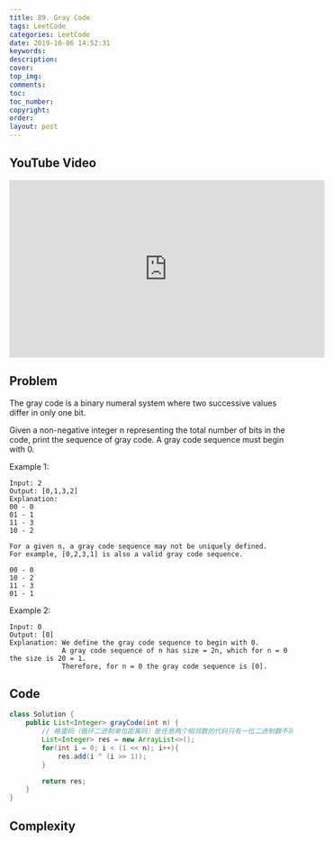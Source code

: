 ```yaml
---
title: 89. Gray Code
tags: LeetCode
categories: LeetCode
date: 2019-10-06 14:52:31
keywords:
description:
cover:
top_img:
comments:
toc:
toc_number:
copyright:
order:
layout: post
---
```


## YouTube Video

<iframe width="560" height="315" src="https://www.youtube.com/embed/Pp6LLp5_RFs" frameborder="0" allow="accelerometer; autoplay; encrypted-media; gyroscope; picture-in-picture" allowfullscreen></iframe>

## Problem

The gray code is a binary numeral system where two successive values differ in only one bit.

Given a non-negative integer n representing the total number of bits in the code, print the sequence of gray code. A gray code sequence must begin with 0.

Example 1:

```
Input: 2
Output: [0,1,3,2]
Explanation:
00 - 0
01 - 1
11 - 3
10 - 2

For a given n, a gray code sequence may not be uniquely defined.
For example, [0,2,3,1] is also a valid gray code sequence.

00 - 0
10 - 2
11 - 3
01 - 1
```

Example 2:

```
Input: 0
Output: [0]
Explanation: We define the gray code sequence to begin with 0.
             A gray code sequence of n has size = 2n, which for n = 0 the size is 20 = 1.
             Therefore, for n = 0 the gray code sequence is [0].
```

## Code

```java
class Solution {
    public List<Integer> grayCode(int n) {
        // 格雷码（循环二进制单位距离码）是任意两个相邻数的代码只有一位二进制数不同的编码
        List<Integer> res = new ArrayList<>();
        for(int i = 0; i < (1 << n); i++){
            res.add(i ^ (i >> 1));
        }

        return res;
    }
}
```

## Complexity
